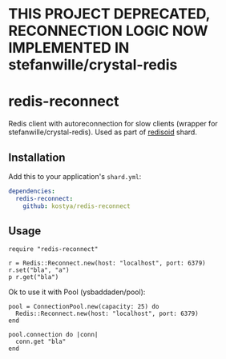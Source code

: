 # THIS PROJECT DEPRECATED, RECONNECTION LOGIC NOW IMPLEMENTED IN stefanwille/crystal-redis

# redis-reconnect

Redis client with autoreconnection for slow clients (wrapper for stefanwille/crystal-redis). Used as part of [redisoid](https://github.com/kostya/redisoid) shard.

## Installation


Add this to your application's `shard.yml`:

```yaml
dependencies:
  redis-reconnect:
    github: kostya/redis-reconnect
```


## Usage


```crystal
require "redis-reconnect"

r = Redis::Reconnect.new(host: "localhost", port: 6379)
r.set("bla", "a")
p r.get("bla")
```

Ok to use it with Pool (ysbaddaden/pool):

```crystal
pool = ConnectionPool.new(capacity: 25) do
  Redis::Reconnect.new(host: "localhost", port: 6379)
end

pool.connection do |conn|
  conn.get "bla"
end
```
